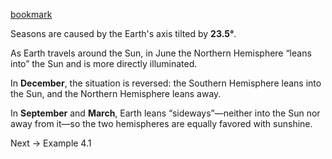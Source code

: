 
[bookmark](https://openstax.org/books/astronomy/pages/4-2-the-seasons)

Seasons are caused by the Earth's axis tilted by **23.5°**.

As Earth travels around the Sun, in June the Northern Hemisphere “leans into” the Sun and is more directly illuminated. 

In **December**, the situation is reversed: the Southern Hemisphere leans into the Sun, and the Northern Hemisphere leans away. 

In **September** and **March**, Earth leans “sideways”—neither into the Sun nor away from it—so the two hemispheres are equally favored with sunshine.


Next -> Example 4.1